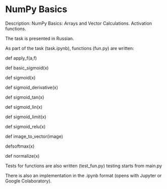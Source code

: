 # NumPy Basics
Description:
NumPy Basics: Arrays and Vector Calculations. Activation functions.

The task is presented in Russian.


As part of the task (task.ipynb), functions (fun.py) are written:

def apply_f(a,f)

def basic_sigmoid(x)

def sigmoid(x)

def sigmoid_derivative(x)

def sigmoid_tan(x)

def sigmoid_lin(x)

def sigmoid_limit(x)

def sigmoid_relu(x)

def image_to_vector(image)

defsoftmax(x)

def normalize(x)

Tests for functions are also written (test_fun.py) testing starts from main.py

There is also an implementation in the .ipynb format (opens with Jupyter or Google Colaboratory).